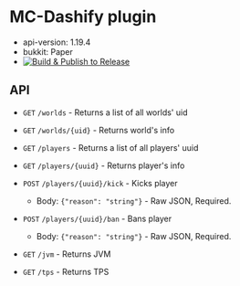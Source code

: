 # MC-Dashify plugin
- api-version: 1.19.4
- bukkit: Paper
- [![Build & Publish to Release](https://github.com/MC-Dashify/plugin/actions/workflows/main.yml/badge.svg)](https://github.com/MC-Dashify/plugin/actions/workflows/main.yml)


## API
- `GET` `/worlds` - Returns a list of all worlds' uid
- `GET` `/worlds/{uid}` - Returns world's info


- `GET` `/players` - Returns a list of all players' uuid
- `GET` `/players/{uuid}` - Returns player's info
- `POST` `/players/{uuid}/kick` - Kicks player
    - Body: `{"reason": "string"}` - Raw JSON, Required.
- `POST` `/players/{uuid}/ban` - Bans player
    - Body: `{"reason": "string"}` - Raw JSON, Required.


- `GET` `/jvm` - Returns JVM
- `GET` `/tps` - Returns TPS